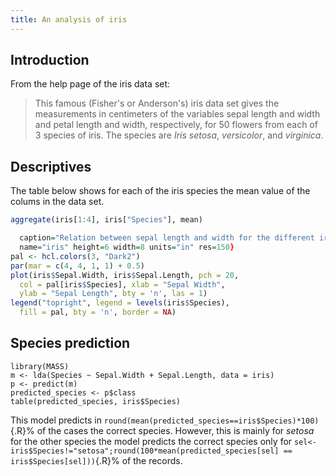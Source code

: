 ```yaml
---
title: An analysis of iris
---
```


Introduction
-------------------------

From the help page of the iris data set:

> This famous (Fisher's or Anderson's) iris data set gives the
> measurements in centimeters of the variables sepal length and
> width and petal length and width, respectively, for 50 flowers
> from each of 3 species of iris.  The species are _Iris setosa_,
> _versicolor_, and _virginica_.


Descriptives
--------------------------

The table below shows for each of the iris species the mean value of the colums in the data set. 

```{.R #table fun=tab caption="Mean values for each of the properties for each of the iris species."}
aggregate(iris[1:4], iris["Species"], mean)
```


```{.R #figure fun=fig 
  caption="Relation between sepal length and width for the different iris species." 
  name="iris" height=6 width=8 units="in" res=150}
pal <- hcl.colors(3, "Dark2")
par(mar = c(4, 4, 1, 1) + 0.5)
plot(iris$Sepal.Width, iris$Sepal.Length, pch = 20, 
  col = pal[iris$Species], xlab = "Sepal Width", 
  ylab = "Sepal Length", bty = 'n', las = 1)
legend("topright", legend = levels(iris$Species), 
  fill = pal, bty = 'n', border = NA)
```



Species prediction
---------------------------------

```{.R}
library(MASS)
m <- lda(Species ~ Sepal.Width + Sepal.Length, data = iris)
p <- predict(m)
predicted_species <- p$class
table(predicted_species, iris$Species)
```

This model predicts in `round(mean(predicted_species==iris$Species)*100)`{.R}% of the
cases the correct species. However, this is mainly for *setosa* for the other species the
model predicts the correct species only for
`sel<-iris$Species!="setosa";round(100*mean(predicted_species[sel] == iris$Species[sel]))`{.R}% of
the records.



